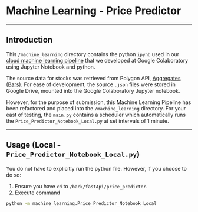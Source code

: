 # Machine Learning - Price Predictor

---

## Introduction

This `/machine_learning` directory contains the python `ipynb` used in our [cloud machine
learning pipeline](https://colab.research.google.com/drive/1C7HLlr5DImSzG13F2qCjgj7ep-AFP8ci?usp=sharing)
that we developed at Google Colaboratory using Jupyter Notebook and python.

The source data for stocks was retrieved from Polygon API, [Aggregates (Bars)](https://polygon.io/docs/stocks/get_v2_aggs_ticker__stocksticker__range__multiplier___timespan___from___to). For
ease of development, the source `.json` files were stored in Google Drive, mounted into
the Google Colaboratory Jupyter notebook.

However, for the purpose of submission, this Machine Learning Pipeline has been refactored
and placed into the `/machine_learning` directory. For your east of testing, the `main.py`
contains a scheduler which automatically runs the `Price_Predictor_Notebook_Local.py` at
set intervals of 1 minute.


---
## Usage (Local - `Price_Predictor_Notebook_Local.py`)

You do not have to explicitly run the python file. However, if you choose to do so:

1. Ensure you have `cd` to `/back/fastApi/price_predictor`.
2. Execute command
```bash
python -m machine_learning.Price_Predictor_Notebook_Local
```
